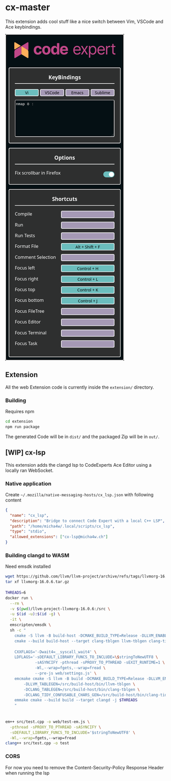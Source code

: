 # cx-master
This extension adds cool stuff like a nice switch between Vim, VSCode and Ace keybindings.

![settings](res/settings.png)


## Extension
All the web Extension code is currently inside the `extension/` directory.

### Building
Requires npm
```sh
cd extension
npm run package
```
The generated Code will be in `dist/` and the packaged Zip will be in `out/`.


## [WIP] cx-lsp
This extension adds the clangd lsp to CodeExperts Ace Editor using a locally ran WebSocket.

### Native application

Create `~/.mozilla/native-messaging-hosts/cx_lsp.json` with following content
```json
{
  "name": "cx_lsp",
  "description": "Bridge to connect Code Expert with a local C++ LSP",
  "path": "/home/micha4w/.local/scripts/cx_lsp",
  "type": "stdio",
  "allowed_extensions": ["cx-lsp@micha4w.ch"]
}
```

### Building clangd to WASM
Need emsdk installed
```sh
wget https://github.com/llvm/llvm-project/archive/refs/tags/llvmorg-16.0.6.tar.gz
tar xf llvmorg-16.0.6.tar.gz

THREADS=6
docker run \
  --rm \
  -v $(pwd)/llvm-project-llvmorg-16.0.6:/src \
  -u $(id -u):$(id -g) \
  -it \
  emscripten/emsdk \
  sh -c "
    cmake -S llvm -B build-host -DCMAKE_BUILD_TYPE=Release -DLLVM_ENABLE_PROJECTS='clang;clang-tools-extra' -Wno-dev
    cmake --build build-host --target clang-tblgen llvm-tblgen clang-tidy-confusable-chars-gen -j $THREADS

    CXXFLAGS='-Dwait4=__syscall_wait4' \
    LDFLAGS='-sDEFAULT_LIBRARY_FUNCS_TO_INCLUDE=\$stringToNewUTF8 \
             -sASYNCIFY -pthread -sPROXY_TO_PTHREAD -sEXIT_RUNTIME=1 \
             -Wl,--wrap=fgets,--wrap=fread \
             --pre-js web/settings.js' \
    emcmake cmake -S llvm -B build -DCMAKE_BUILD_TYPE=Release -DLLVM_ENABLE_PROJECTS='clang;clang-tools-extra' -Wno-dev \
        -DLLVM_TABLEGEN=/src/build-host/bin/llvm-tblgen \
        -DCLANG_TABLEGEN=/src/build-host/bin/clang-tblgen \
        -DCLANG_TIDY_CONFUSABLE_CHARS_GEN=/src/build-host/bin/clang-tidy-confusable-chars-gen
    emmake cmake --build build --target clangd -j $THREADS
    "


em++ src/test.cpp -o web/test-em.js \
  -pthread -sPROXY_TO_PTHREAD -sASYNCIFY \
  -sDEFAULT_LIBRARY_FUNCS_TO_INCLUDE='$stringToNewUTF8' \
  -Wl,--wrap=fgets,--wrap=fread
clang++ src/test.cpp -o test
```

### CORS
For now you need to remove the Content-Security-Policy Response Header when running the lsp
